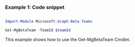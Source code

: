 ### Example 1: Code snippet

```powershell

Import-Module Microsoft.Graph.Beta.Teams

Get-MgBetaTeam -TeamId $teamId

```
This example shows how to use the Get-MgBetaTeam Cmdlet.


